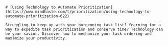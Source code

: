 
    # [Using Technology to Automate Prioritization](https://www.mindhaste.com/t/prioritization/using-technology-to-automate-prioritization-622)

    Struggling to keep up with your burgeoning task list? Yearning for a way to expedite task prioritization and conserve time? Technology can be your savior. Discover how to mechanize your task ordering and maximize your productivity.
    